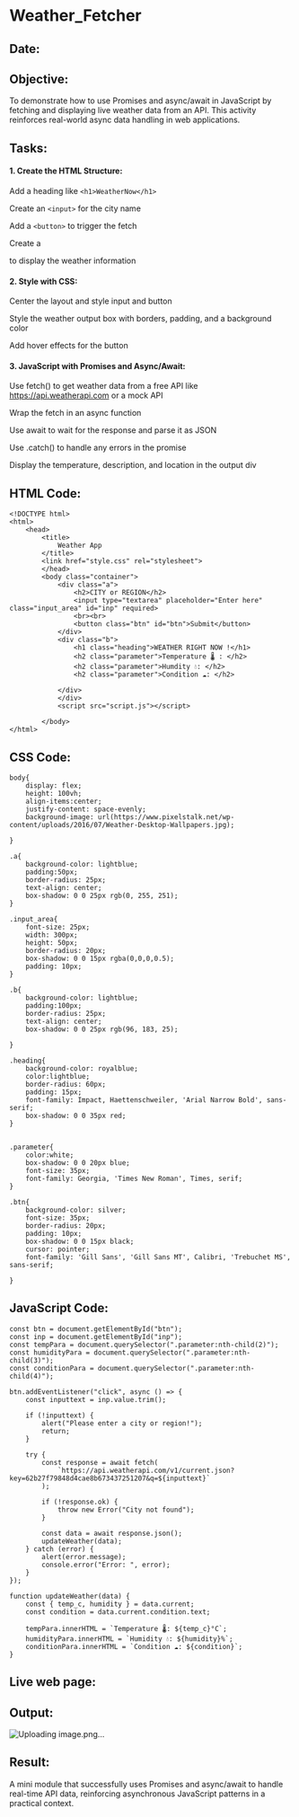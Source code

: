 # Weather_Fetcher
## Date:
## Objective:
To demonstrate how to use Promises and async/await in JavaScript by fetching and displaying live weather data from an API. This activity reinforces real-world async data handling in web applications.

## Tasks:

#### 1. Create the HTML Structure:
Add a heading like ```<h1>WeatherNow</h1>```

Create an ```<input>``` for the city name

Add a ```<button>``` to trigger the fetch

Create a <div> to display the weather information

#### 2. Style with CSS:
Center the layout and style input and button

Style the weather output box with borders, padding, and a background color

Add hover effects for the button

#### 3. JavaScript with Promises and Async/Await:
Use fetch() to get weather data from a free API like https://api.weatherapi.com or a mock API

Wrap the fetch in an async function

Use await to wait for the response and parse it as JSON

Use .catch() to handle any errors in the promise

Display the temperature, description, and location in the output div
## HTML Code:
```
<!DOCTYPE html>
<html>
    <head>
        <title>
            Weather App
        </title>
        <link href="style.css" rel="stylesheet">
        </head>
        <body class="container">
            <div class="a">
                <h2>CITY or REGION</h2>
                <input type="textarea" placeholder="Enter here" class="input_area" id="inp" required>
                <br><br>
                <button class="btn" id="btn">Submit</button>
            </div>
            <div class="b">
                <h1 class="heading">WEATHER RIGHT NOW !</h1>
                <h2 class="parameter">Temperature 🌡️ : </h2>
                <h2 class="parameter">Humdity 💧: </h2>
                <h2 class="parameter">Condition ☁️: </h2>

            </div>
            </div>
            <script src="script.js"></script>

        </body>
</html>
```

## CSS Code:
```
body{
    display: flex;
    height: 100vh;
    align-items:center;
    justify-content: space-evenly;
    background-image: url(https://www.pixelstalk.net/wp-content/uploads/2016/07/Weather-Desktop-Wallpapers.jpg);
    
}

.a{
    background-color: lightblue;
    padding:50px;
    border-radius: 25px;
    text-align: center;
    box-shadow: 0 0 25px rgb(0, 255, 251);
}

.input_area{
    font-size: 25px;
    width: 300px;
    height: 50px;
    border-radius: 20px;
    box-shadow: 0 0 15px rgba(0,0,0,0.5);
    padding: 10px;
}

.b{
    background-color: lightblue;
    padding:100px;
    border-radius: 25px;
    text-align: center;
    box-shadow: 0 0 25px rgb(96, 183, 25);

}

.heading{
    background-color: royalblue;
    color:lightblue;
    border-radius: 60px;
    padding: 15px;
    font-family: Impact, Haettenschweiler, 'Arial Narrow Bold', sans-serif;
    box-shadow: 0 0 35px red;
}


.parameter{
    color:white;
    box-shadow: 0 0 20px blue;
    font-size: 35px;
    font-family: Georgia, 'Times New Roman', Times, serif;
}

.btn{
    background-color: silver;
    font-size: 35px;
    border-radius: 20px;
    padding: 10px;
    box-shadow: 0 0 15px black;
    cursor: pointer;
    font-family: 'Gill Sans', 'Gill Sans MT', Calibri, 'Trebuchet MS', sans-serif;

}
```
## JavaScript Code:
```
const btn = document.getElementById("btn");
const inp = document.getElementById("inp");
const tempPara = document.querySelector(".parameter:nth-child(2)");
const humidityPara = document.querySelector(".parameter:nth-child(3)");
const conditionPara = document.querySelector(".parameter:nth-child(4)");

btn.addEventListener("click", async () => {
    const inputtext = inp.value.trim();
    
    if (!inputtext) {
        alert("Please enter a city or region!");
        return;
    }

    try {
        const response = await fetch(
            `https://api.weatherapi.com/v1/current.json?key=62b27f79848d4cae8b673437251207&q=${inputtext}`
        );
        
        if (!response.ok) {
            throw new Error("City not found");
        }

        const data = await response.json();
        updateWeather(data);
    } catch (error) {
        alert(error.message);
        console.error("Error: ", error);
    }
});

function updateWeather(data) {
    const { temp_c, humidity } = data.current;
    const condition = data.current.condition.text;

    tempPara.innerHTML = `Temperature 🌡️: ${temp_c}°C`;
    humidityPara.innerHTML = `Humidity 💧: ${humidity}%`;
    conditionPara.innerHTML = `Condition ☁️: ${condition}`;
}
```

## Live web page:

## Output:
![Uploading image.png…]()

## Result:
A mini module that successfully uses Promises and async/await to handle real-time API data, reinforcing asynchronous JavaScript patterns in a practical context.
